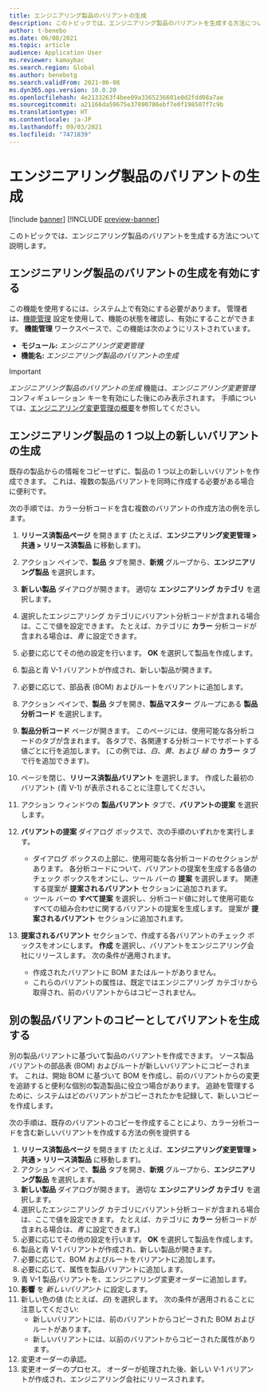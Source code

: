 ```yaml
---
title: エンジニアリング製品のバリアントの生成
description: このトピックでは、エンジニアリング製品のバリアントを生成する方法について説明する
author: t-benebo
ms.date: 06/08/2021
ms.topic: article
audience: Application User
ms.reviewer: kamaybac
ms.search.region: Global
ms.author: benebotg
ms.search.validFrom: 2021-06-08
ms.dyn365.ops.version: 10.0.20
ms.openlocfilehash: 4e2133263f4bee09a3365236601e0d2fdd08a7ae
ms.sourcegitcommit: a21166da59675e37890786ebf7e0f198507f7c9b
ms.translationtype: HT
ms.contentlocale: ja-JP
ms.lasthandoff: 09/03/2021
ms.locfileid: "7471839"
---
```

# <a name="generate-variants-for-engineering-products"></a>エンジニアリング製品のバリアントの生成

[!include [banner](../includes/banner.md)]
[!INCLUDE [preview-banner](../includes/preview-banner.md)]

このトピックでは、エンジニアリング製品のバリアントを生成する方法について説明します。

## <a name="turn-on-variant-generation-for-engineering-products"></a>エンジニアリング製品のバリアントの生成を有効にする

この機能を使用するには、システム上で有効にする必要があります。 管理者は、[機能管理](../../fin-ops-core/fin-ops/get-started/feature-management/feature-management-overview.md) 設定を使用して、機能の状態を確認し、有効にすることができます。 **機能管理** ワークスペースで、この機能は次のようにリストされています。

- **モジュール:** *エンジニアリング変更管理*
- **機能名:** *エンジニアリング製品のバリアントの生成*

> [!IMPORTANT]
> *エンジニアリング製品のバリアントの生成* 機能は、*エンジニアリング変更管理* コンフィギュレーション キーを有効にした後にのみ表示されます。 手順については、[エンジニアリング変更管理の概要](product-engineering-overview.md)を参照してください。

## <a name="generate-one-or-more-new-variants-of-an-engineering-product"></a>エンジニアリング製品の 1 つ以上の新しいバリアントの生成

既存の製品からの情報をコピーせずに、製品の 1 つ以上の新しいバリアントを作成できます。 これは、複数の製品バリアントを同時に作成する必要がある場合に便利です。

次の手順では、カラー分析コードを含む複数のバリアントの作成方法の例を示します。

1. **リリース済製品ページ** を開きます (たとえば、**エンジニアリング変更管理 \> 共通 \> リリース済製品** に移動します)。
1. アクション ペインで、**製品** タブを開き、**新規** グループから、**エンジニアリング製品** を選択します。
1. **新しい製品** ダイアログが開きます。 適切な **エンジニアリング カテゴリ** を選択します。
1. 選択したエンジニアリング カテゴリにバリアント分析コードが含まれる場合は、ここで値を設定できます。 たとえば、カテゴリに **カラー** 分析コードが含まれる場合は、*青* に設定できます。
1. 必要に応じてその他の設定を行います。 **OK** を選択して製品を作成します。
1. 製品と青 V-1 バリアントが作成され、新しい製品が開きます。
1. 必要に応じて、部品表 (BOM) およびルートをバリアントに追加します。
1. アクション ペインで、**製品** タブを開き、**製品マスター** グループにある **製品分析コード** を選択します。
1. **製品分析コード** ページが開きます。 このページには、使用可能な各分析コードのタブが含まれます。 各タブで、各関連する分析コードでサポートする値ごとに行を追加します。 (この例では、*白*、*黄*、および *緑* の **カラー** タブで行を追加できます)。
1. ページを閉じ、**リリース済製品バリアント** を選択します。 作成した最初のバリアント (青 V-1) が表示されることに注意してください。
1. アクション ウィンドウの **製品バリアント** タブで、**バリアントの提案** を選択します。
1. **バリアントの提案** ダイアログ ボックスで、次の手順のいずれかを実行します。

    - ダイアログ ボックスの上部に、使用可能な各分析コードのセクションがあります。 各分析コードについて、バリアントの提案を生成する各値のチェック ボックスをオンにし、ツール バーの **提案** を選択します。 関連する提案が **提案されるバリアント** セクションに追加されます。
    - ツール バーの **すべて提案** を選択し、分析コード値に対して使用可能なすべての組み合わせに関するバリアントの提案を生成します。 提案が **提案されるバリアント** セクションに追加されます。

1. **提案されるバリアント** セクションで、作成する各バリアントのチェック ボックスをオンにします。 **作成** を選択し、バリアントをエンジニアリング会社にリリースします。 次の条件が適用されます。

    - 作成されたバリアントに BOM またはルートがありません。
    - これらのバリアントの属性は、既定ではエンジニアリング カテゴリから取得され、前のバリアントからはコピーされません。

## <a name="generate-a-variant-as-a-copy-of-another-product-variant"></a>別の製品バリアントのコピーとしてバリアントを生成する

別の製品バリアントに基づいて製品のバリアントを作成できます。 ソース製品バリアントの部品表 (BOM) およびルートが新しいバリアントにコピーされます。 これは、開始 BOM に基づいて BOM を作成し、前のバリアントからの変更を追跡すると便利な個別の製造製品に役立つ場合があります。 追跡を管理するために、システムはどのバリアントがコピーされたかを記録して、新しいコピーを作成します。

次の手順は、既存のバリアントのコピーを作成することにより、カラー分析コードを含む新しいバリアントを作成する方法の例を提供する

1. **リリース済製品ページ** を開きます (たとえば、**エンジニアリング変更管理 \> 共通 \> リリース済製品** に移動します)。
1. アクション ペインで、**製品** タブを開き、**新規** グループから、**エンジニアリング製品** を選択します。
1. **新しい製品** ダイアログが開きます。 適切な **エンジニアリング カテゴリ** を選択します。
1. 選択したエンジニアリング カテゴリにバリアント分析コードが含まれる場合は、ここで値を設定できます。 たとえば、カテゴリに **カラー** 分析コードが含まれる場合は、*青* に設定できます。)
1. 必要に応じてその他の設定を行います。 **OK** を選択して製品を作成します。
1. 製品と青 V-1 バリアントが作成され、新しい製品が開きます。
1. 必要に応じて、BOM およびルートをバリアントに追加します。
1. 必要に応じて、属性を製品バリアントに追加します。
1. 青 V-1 製品バリアントを、エンジニアリング変更オーダーに追加します。
1. **影響** を *新しいバリアント* に設定します。
1. 新しい色の値 (たとえば、*白*) を選択します。 次の条件が適用されることに注意してください: 
    - 新しいバリアントには、前のバリアントからコピーされた BOM およびルートがあります。
    - 新しいバリアントには、以前のバリアントからコピーされた属性があります。
1. 変更オーダーの承認。
1. 変更オーダーのプロセス。 オーダーが処理された後、新しい V-1 バリアントが作成され、エンジニアリング会社にリリースされます。
